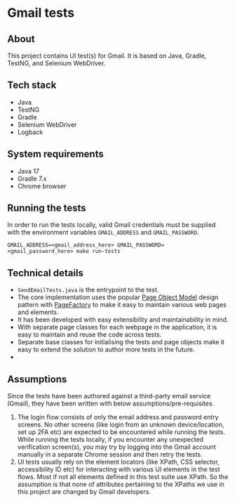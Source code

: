 # Gmail tests

## About

This project contains UI test(s) for Gmail. It is based on Java, Gradle, TestNG, and Selenium WebDriver.

## Tech stack
- Java
- TestNG
- Gradle
- Selenium WebDriver
- Logback

## System requirements
- Java 17
- Gradle 7.x
- Chrome browser

## Running the tests
In order to run the tests locally, valid Gmail credentials must be supplied with the environment variables `GMAIL_ADDRESS` and `GMAIL_PASSWORD`.

```
GMAIL_ADDRESS=<gmail_address_here> GMAIL_PASSWORD=<gmail_password_here> make run-tests
```

## Technical details
- `SendEmailTests.java` is the entrypoint to the test.
- The core implementation uses the popular [Page Object Model](https://www.selenium.dev/documentation/test_practices/encouraged/page_object_models/) design pattern with [PageFactory](https://www.selenium.dev/selenium/docs/api/java/org/openqa/selenium/support/PageFactory.html) to make it easy to maintain various web pages and elements.
- It has been developed with easy extensibility and maintainability in mind.
- With separate page classes for each webpage in the application, it is easy to maintain and reuse the code across tests.
- Separate base classes for initialising the tests and page objects make it easy to extend the solution to author more tests in the future.
- 

## Assumptions
Since the tests have been authored against a third-party email service (Gmail), they have been written with below assumptions/pre-requisites.
1. The login flow consists of only the email address and password entry screens. No other screens (like login from an unknown device/location, set up 2FA etc) are expected to be encountered while running the tests. While running the tests locally, if you encounter any unexpected verification screen(s), you may try by logging into the Gmail account manually in a separate Chrome session and then retry the tests.
2. UI tests usually rely on the element locators (like XPath, CSS selector, accessibility ID etc) for interacting with various UI elements in the test flows. Most if not all elements defined in this test suite use XPath. So the assumption is that none of attributes pertaining to the XPaths we use in this project are changed by Gmail developers.